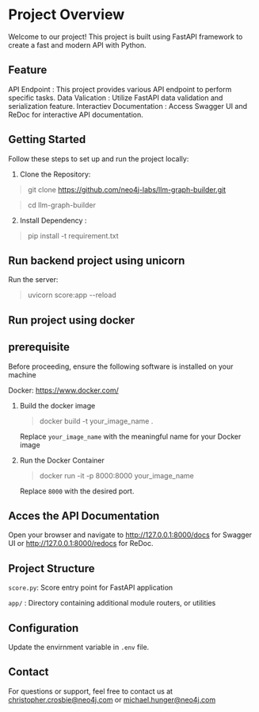 # Project Overview
Welcome to our project! This project is built using FastAPI framework to create a fast and modern API with Python.

## Feature
API Endpoint : This project provides various API endpoint to perform specific tasks.
Data Valication : Utilize FastAPI data validation and serialization feature.
Interactiev Documentation : Access Swagger UI and ReDoc for interactive API documentation.

## Getting Started 

Follow these steps to set up and run the project locally:

1. Clone the Repository:

> git clone https://github.com/neo4j-labs/llm-graph-builder.git

> cd llm-graph-builder

2. Install Dependency :

> pip install -t requirement.txt

## Run backend project using unicorn
Run the server:
> uvicorn score:app --reload

## Run project using docker
## prerequisite 
Before proceeding, ensure the following software is installed on your machine

Docker: https://www.docker.com/

1. Build the docker image
   > docker build -t your_image_name .
   
   Replace `your_image_name` with the meaningful name for your Docker image

2. Run the Docker Container
   > docker run -it -p 8000:8000 your_image_name
   
   Replace `8000` with the desired port.

## Acces the API Documentation
Open your browser and navigate to
http://127.0.0.1:8000/docs for Swagger UI or
http://127.0.0.1:8000/redocs for ReDoc.

## Project Structure
`score.py`: Score entry point for FastAPI application

`app/` : Directory containing additional module routers, or utilities

## Configuration

Update the envirnment variable in `.env` file.

## Contact
For questions or support, feel free to contact us at christopher.crosbie@neo4j.com or michael.hunger@neo4j.com
